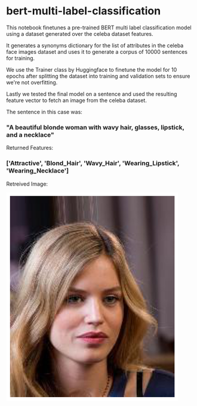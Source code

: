 # bert-multi-label-classification

This notebook finetunes a pre-trained BERT multi label classification model using a dataset generated over the celeba dataset features.

It generates a synonyms dictionary for the list of attributes in the celeba face images dataset and uses it to generate a corpus of 10000 sentences for training.

We use the Trainer class by Huggingface to finetune the model for 10 epochs after splitting the dataset into training and validation sets to ensure we're not overfitting.

Lastly we tested the final model on a sentence and used the resulting feature vector to fetch an image from the celeba dataset.

The sentence in this case was: 
### "A beautiful blonde woman with wavy hair, glasses, lipstick, and a necklace"

Returned Features:

### ['Attractive', 'Blond_Hair', 'Wavy_Hair', 'Wearing_Lipstick', 'Wearing_Necklace']

Retreived Image:

![Retreived Image](image.png)
